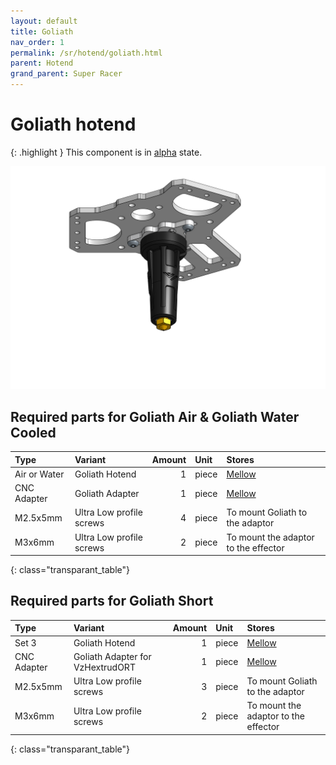 ```yaml
---
layout: default
title: Goliath
nav_order: 1
permalink: /sr/hotend/goliath.html
parent: Hotend
grand_parent: Super Racer
---
```


# Goliath hotend

{: .highlight }
This component is in [alpha](/sr/faq.html#what-is-the-state-of-the-project) state.

![Goliath hotend](/assets/images/sr/hotend/goliath.png)

## Required parts for Goliath Air &amp; Goliath Water Cooled

| Type             | Variant                           | Amount | Unit  |                           Stores                            |
|:-----------------|:----------------------------------|-------:|:------|:------------------------------------------------------------|
| Air or Water     | Goliath Hotend                    |      1 | piece | [Mellow](https://s.click.aliexpress.com/e/_DEj9ZiN)         |
| CNC Adapter      | Goliath Adapter                   |      1 | piece | [Mellow](https://s.click.aliexpress.com/e/_DFI2Shn)         | 
| M2.5x5mm         | Ultra Low profile screws          |      4 | piece | To mount Goliath to the adaptor                             |
| M3x6mm           | Ultra Low profile screws          |      2 | piece | To mount the adaptor to the effector                        |
{: class="transparant_table"}

## Required parts for Goliath Short

| Type             | Variant                           | Amount | Unit  |                           Stores                            |
|:-----------------|:----------------------------------|-------:|:------|:------------------------------------------------------------|
| Set 3            | Goliath Hotend                    |      1 | piece | [Mellow](https://s.click.aliexpress.com/e/_DEj9ZiN)         |
| CNC Adapter      | Goliath Adapter for VzHextrudORT  |      1 | piece | [Mellow](https://s.click.aliexpress.com/e/_De0fpBB)         | 
| M2.5x5mm         | Ultra Low profile screws          |      3 | piece | To mount Goliath to the adaptor                             |
| M3x6mm           | Ultra Low profile screws          |      2 | piece | To mount the adaptor to the effector                        |
{: class="transparant_table"}
